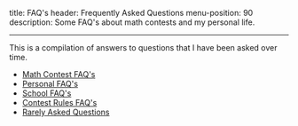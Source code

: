 title: FAQ's
header: Frequently Asked Questions
menu-position: 90
description: Some FAQ's about math contests and my personal life.

---

This is a compilation of answers to questions that I have been asked over time.

* [Math Contest FAQ's](FAQs/contest.html)
* [Personal FAQ's](FAQs/personal.html)
* [School FAQ's](FAQs/school.html)
* [Contest Rules FAQ's](FAQs/rules.html)
* [Rarely Asked Questions](FAQs/raqs.html)
